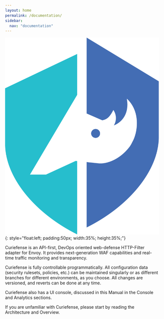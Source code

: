 ```yaml
---
layout: home
permalink: /documentation/
sidebar:
  nav: "documentation"
---
```


![Curiefense logo](/assets/images/9_open_icon.png "Curiefense logo"){: style="float:left; padding:50px; width:35%; height:35%;"}

Curiefense is an API-first, DevOps oriented web-defense HTTP-Filter adapter for Envoy. It provides next-generation WAF capabilities and real-time traffic monitoring and transparency.

Curiefense is fully controllable programmatically. All configuration data (security rulesets, policies, etc.) can be maintained singularly or as different branches for different environments, as you choose. All changes are versioned, and reverts can be done at any time.

Curiefense also has a UI console, discussed in this Manual in the Console and Analytics sections. 

If you are unfamiliar with Curiefense, please start by reading the Architecture and Overview.
